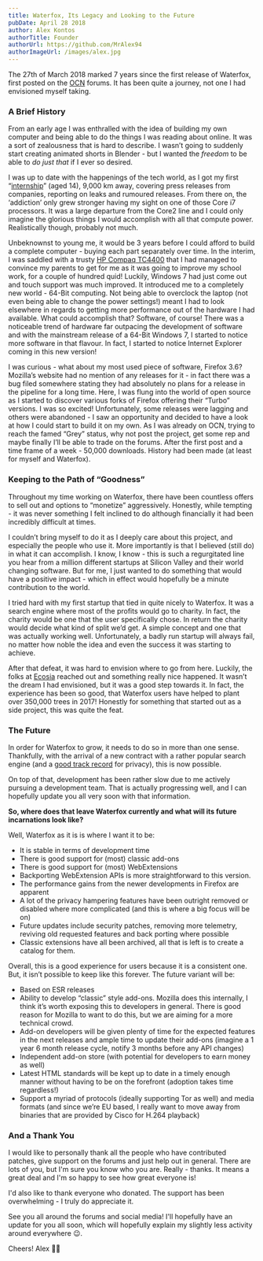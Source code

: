 ```yaml
---
title: Waterfox, Its Legacy and Looking to the Future
pubDate: April 28 2018
author: Alex Kontos
authorTitle: Founder
authorUrl: https://github.com/MrAlex94
authorImageUrl: /images/alex.jpg
---
```


The 27th of March 2018 marked 7 years since the first release of Waterfox, first posted on the [OCN](http://overclock.net/) forums. It has been quite a journey, not one I had envisioned myself taking.

### A Brief History

From an early age I was enthralled with the idea of building my own computer and being able to do the things I was reading about online. It was a sort of zealousness that is hard to describe. I wasn’t going to suddenly start creating animated shorts in Blender - but I wanted the _freedom_ to be able to _do just that_ if I ever so desired.

I was up to date with the happenings of the tech world, as I got my first “[internship](http://www.overclockersclub.com/search/?q=MrAlex&sa.x=0&sa.y=0&cx=016579983352691578828:sy3v7uqqshy&cof=FORID:9&ie=UTF-8)” (aged 14), 9,000 km away, covering press releases from companies, reporting on leaks and rumoured releases. From there on, the ‘addiction’ only grew stronger having my sight on one of those Core i7 processors. It was a large departure from the Core2 line and I could only imagine the glorious things I would accomplish with all that compute power. Realistically though, probably not much.

Unbeknownst to young me, it would be 3 years before I could afford to build a complete computer - buying each part separately over time. In the interim, I was saddled with a trusty [HP Compaq TC4400](https://en.wikipedia.org/wiki/HP_Compaq_TC4400) that I had managed to convince my parents to get for me as it was going to improve my school work, for a couple of hundred quid! Luckily, Windows 7 had just come out and touch support was much improved. It introduced me to a completely new world - 64-Bit computing. Not being able to overclock the laptop (not even being able to change the power settings!) meant I had to look elsewhere in regards to getting more performance out of the hardware I had available. What could accomplish that? Software, of course! There was a noticeable trend of hardware far outpacing the development of software and with the mainstream release of a 64-Bit Windows 7, I started to notice more software in that flavour. In fact, I started to notice Internet Explorer coming in this new version!

I was curious - what about my most used piece of software, Firefox 3.6? Mozilla’s website had no mention of any releases for it - in fact there was a bug filed somewhere stating they had absolutely no plans for a release in the pipeline for a long time. Here, I was flung into the world of open source as I started to discover various forks of Firefox offering their “Turbo” versions. I was so excited! Unfortunately, some releases were lagging and others were abandoned - I saw an opportunity and decided to have a look at how I could start to build it on my own. As I was already on OCN, trying to reach the famed “Grey” status, why not post the project, get some rep and maybe finally I’ll be able to trade on the forums. After the first post and a time frame of a week - 50,000 downloads. History had been made (at least for myself and Waterfox).

### Keeping to the Path of “Goodness”

Throughout my time working on Waterfox, there have been countless offers to sell out and options to “monetize” aggressively. Honestly, while tempting - it was never something I felt inclined to do although financially it had been incredibly difficult at times.

I couldn’t bring myself to do it as I deeply care about this project, and especially the people who use it. More importantly is that I believed (still do) in what it can accomplish. I know, I know - this is such a regurgitated line you hear from a million different startups at Silicon Valley and their world changing software. But for me, I just wanted to do something that would have a positive impact - which in effect would hopefully be a minute contribution to the world.

I tried hard with my first startup that tied in quite nicely to Waterfox. It was a search engine where most of the profits would go to charity. In fact, the charity would be one that the user specifically chose. In return the charity would decide what kind of split we’d get. A simple concept and one that was actually working well. Unfortunately, a badly run startup will always fail, no matter how noble the idea and even the success it was starting to achieve.

After that defeat, it was hard to envision where to go from here. Luckily, the folks at [Ecosia](https://www.ecosia.org/) reached out and something really nice happened. It wasn’t the dream I had envisioned, but it was a good step towards it. In fact, the experience has been so good, that Waterfox users have helped to plant over 350,000 trees in 2017! Honestly for something that started out as a side project, this was quite the feat.

### The Future

In order for Waterfox to grow, it needs to do so in more than one sense. Thankfully, with the arrival of a new contract with a rather popular search engine (and a [good track record](https://www.pcworld.com/article/184520/mozilla_endorses_bing_over_google_privacy_issues.html) for privacy), this is now possible.

On top of that, development has been rather slow due to me actively pursuing a development team. That is actually progressing well, and I can hopefully update you all very soon with that information.

**So, where does that leave Waterfox currently and what will its future incarnations look like?**

Well, Waterfox as it is is where I want it to be:

- It is stable in terms of development time
- There is good support for (most) classic add-ons
- There is good support for (most) WebExtensions
- Backporting WebExtension APIs is more straightforward to this version.
- The performance gains from the newer developments in Firefox are apparent
- A lot of the privacy hampering features have been outright removed or disabled where more complicated (and this is where a big focus will be on)
- Future updates include security patches, removing more telemetry, reviving old requested features and back porting where possible
- Classic extensions have all been archived, all that is left is to create a catalog for them.

Overall, this is a good experience for users because it is a consistent one. But, it isn’t possible to keep like this forever. The future variant will be:

- Based on ESR releases
- Ability to develop “classic” style add-ons. Mozilla does this internally, I think it’s worth exposing this to developers in general. There is good reason for Mozilla to want to do this, but we are aiming for a more technical crowd.
- Add-on developers will be given plenty of time for the expected features in the next releases and ample time to update their add-ons (imagine a 1 year 6 month release cycle, notify 3 months before any API changes)
- Independent add-on store (with potential for developers to earn money as well)
- Latest HTML standards will be kept up to date in a timely enough manner without having to be on the forefront (adoption takes time regardless!)
- Support a myriad of protocols (ideally supporting Tor as well) and media formats (and since we’re EU based, I really want to move away from binaries that are provided by Cisco for H.264 playback)

### And a Thank You

I would like to personally thank all the people who have contributed patches, give support on the forums and just help out in general. There are lots of you, but I'm sure you know who you are. Really - thanks. It means a great deal and I'm so happy to see how great everyone is!

I'd also like to thank everyone who donated. The support has been overwhelming - I truly do appreciate it.

See you all around the forums and social media! I'll hopefully have an update for you all soon, which will hopefully explain my slightly less activity around everywhere 😉.

Cheers!
Alex 👨‍💻
